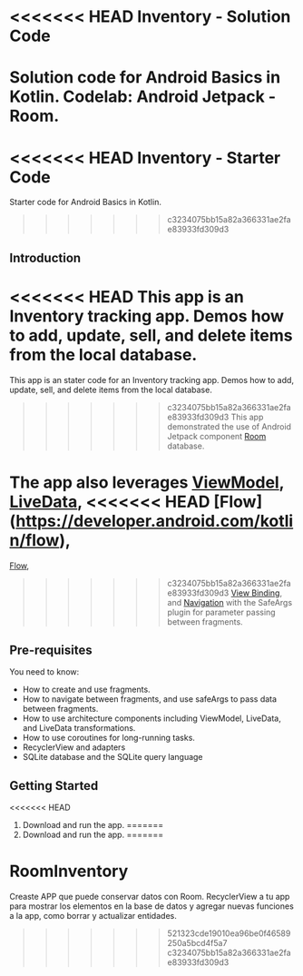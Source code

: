<<<<<<< HEAD
Inventory - Solution Code
==================================

Solution code for Android Basics in Kotlin.
Codelab: Android Jetpack - Room.
=======
<<<<<<< HEAD
Inventory - Starter Code
==================================

Starter code for Android Basics in Kotlin.
>>>>>>> c3234075bb15a82a366331ae2fae83933fd309d3

Introduction
------------

<<<<<<< HEAD
This app is an Inventory tracking app. Demos how to add, update, sell, and delete items from the local database. 
=======
This app is an stater code for an Inventory tracking app. Demos how to add, update, sell, and delete
 items from the local database.
>>>>>>> c3234075bb15a82a366331ae2fae83933fd309d3
This app demonstrated
the use of Android Jetpack component [Room](https://developer.android.com/training/data-storage/room) database.  

The app also leverages [ViewModel](https://developer.android.com/topic/libraries/architecture/viewmodel),
[LiveData](https://developer.android.com/topic/libraries/architecture/livedata),
<<<<<<< HEAD
[Flow] (https://developer.android.com/kotlin/flow),
=======
[Flow](https://developer.android.com/kotlin/flow),
>>>>>>> c3234075bb15a82a366331ae2fae83933fd309d3
[View Binding](https://developer.android.com/topic/libraries/view-binding),
and [Navigation](https://developer.android.com/topic/libraries/architecture/navigation/)
with the SafeArgs plugin for parameter passing between fragments.

Pre-requisites
--------------

You need to know:
- How to create and use fragments.
- How to navigate between fragments, and use safeArgs to pass data between fragments.
- How to use architecture components including ViewModel, LiveData, and LiveData transformations.
- How to use coroutines for long-running tasks.
- RecyclerView and adapters
- SQLite database and the SQLite query language


Getting Started
---------------

<<<<<<< HEAD
1. Download and run the app.
=======
1. Download and run the app.
=======
# RoomInventory
Creaste APP que puede conservar datos con Room. RecyclerView a tu app para mostrar los elementos en la base de datos y agregar nuevas funciones a la app, como borrar y actualizar entidades.
>>>>>>> 521323cde19010ea96be0f46589250a5bcd4f5a7
>>>>>>> c3234075bb15a82a366331ae2fae83933fd309d3
